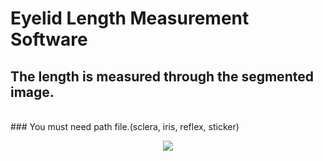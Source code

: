 # Eyelid Length Measurement Software


## The length is measured through the segmented image.
<br>
### You must need path file.(sclera, iris, reflex, sticker)

<br>
<p align="center">
  <img src="https://github.com/song248/Eyelid-Length/assets/69496202/ac47a2f8-bc99-4ebc-9af4-8eaa66af9ab5">
</p>
